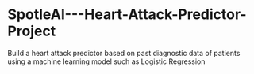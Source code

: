 # SpotleAI---Heart-Attack-Predictor-Project
Build a heart attack predictor based on past diagnostic data of patients using a machine learning model such as Logistic Regression 
